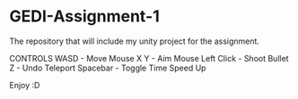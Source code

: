 # GEDI-Assignment-1
The repository that will include my unity project for the assignment.

CONTROLS
WASD - Move
Mouse X Y - Aim
Mouse Left Click - Shoot Bullet
Z - Undo Teleport
Spacebar - Toggle Time Speed Up

Enjoy :D